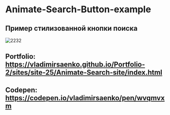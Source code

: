 # Animate-Search-Button-example
 
## Пример стилизованной кнопки поиска

![2232](https://user-images.githubusercontent.com/56477695/118030206-a8384800-b36d-11eb-9e6f-ed6804ae82b6.png)

## Portfolio: https://vladimirsaenko.github.io/Portfolio-2/sites/site-25/Animate-Search-site/index.html

## Codepen: https://codepen.io/vladimirsaenko/pen/wvqmvxm
